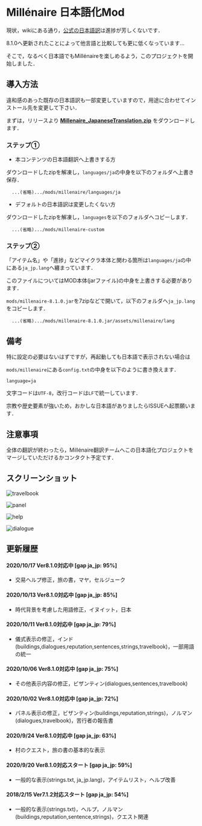 # Millénaire 日本語化Mod

現状，wikiにある通り，[公式の日本語訳](https://www.millenaire.org/translations)は進捗が芳しくないです．

8.1.0へ更新されたことによって他言語と比較しても更に低くなっています...

そこで，なるべく日本語でもMillénaireを楽しめるよう，このプロジェクトを開始しました．

## 導入方法

違和感のあった既存の日本語訳も一部変更していますので，用途に合わせてインストール先を変更して下さい．

まずは，リリースより **[Millenaire_JapaneseTranslation.zip](https://github.com/takuzoo3868/millenaire_JapaneseTranslationMod/releases/latest)** をダウンロードします．

### ステップ①

- 本コンテンツの日本語翻訳へ上書きする方

ダウンロードしたzipを解凍し，`languages/ja`の中身を以下のフォルダへ上書き保存．

```
  ...(省略).../mods/millenaire/languages/ja
```

- デフォルトの日本語訳は変更したくない方

ダウンロードしたzipを解凍し，`languages`を以下のフォルダへコピーします．

```
  ...(省略).../mods/millenaire-custom
```

### ステップ②

「アイテム名」や「進捗」などマイクラ本体と関わる箇所は`languages/ja`の中にある`ja_jp.lang`へ纏まっています．

このファイルについてはMOD本体(jarファイル)の中身を上書きする必要があります．

`mods/millenaire-8.1.0.jar`を7zipなどで開いて，以下のフォルダへ`ja_jp.lang`をコピーします．

```
  ...(省略).../mods/millenaire-8.1.0.jar/assets/millenaire/lang
```

## 備考

特に設定の必要はないはずですが，再起動しても日本語で表示されない場合は

`mods/millenaire`にある`config.txt`の中身を以下のように書き換えます．

```
language=ja
```

文字コードは`UTF-8`，改行コードは`LF`で統一しています．

宗教や歴史要素が強いため，おかしな日本語がありましたらISSUEへ起票願います．

## 注意事項

全体の翻訳が終わったら，Millénaire翻訳チームへこの日本語化プロジェクトをマージしていただけるかコンタクト予定です．

## スクリーンショット

![travelbook](https://imgur.com/i4X0N8U.png)

![panel](https://imgur.com/0ojtnb2.png)

![help](https://imgur.com/aXoJ835.png)

![dialogue](https://imgur.com/LXaD6CO.png)

## 更新履歴

#### 2020/10/17 Ver8.1.0対応中 [gap ja_jp: 95%]

- 交易ヘルプ修正，旅の書，マヤ，セルジューク

#### 2020/10/13 Ver8.1.0対応中 [gap ja_jp: 85%]

- 時代背景を考慮した用語修正，イヌイット，日本

#### 2020/10/11 Ver8.1.0対応中 [gap ja_jp: 79%]

- 儀式表示の修正，インド(buildings,dialogues,reputation,sentences,strings,travelbook)，一部用語の統一

#### 2020/10/06 Ver8.1.0対応中 [gap ja_jp: 75%]

- その他表示内容の修正，ビザンティン(dialogues,sentences,travelbook)

#### 2020/10/02 Ver8.1.0対応中 [gap ja_jp: 72%]

- パネル表示の修正，ビザンティン(buildings,reputation,strings)，ノルマン(dialogues,travelbook)，苦行者の報告書

#### 2020/9/24 Ver8.1.0対応中 [gap ja_jp: 63%]

- 村のクエスト，旅の書の基本的な表示

#### 2020/9/20 Ver8.1.0対応スタート [gap ja_jp: 59%]

- 一般的な表示(strings.txt, ja_jp.lang)，アイテムリスト，ヘルプ改善

#### 2018/2/15 Ver7.1.2対応スタート [gap ja_jp: 54%]

- 一般的な表示(strings.txt)，ヘルプ，ノルマン(buildings,reputation,sentence,strings)，クエスト関連
